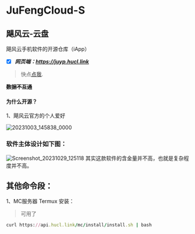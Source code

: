 # JuFengCloud-S
## 飓风云-云盘
飓风云手机软件的开源仓库（iApp）

- [x] _**网页端：https://juyp.hucl.link**_

>快点[点我](https://juyp.hucl.link).

**~~数据不互通~~**

#### 为什么开源？

1、飓风云官方的个人爱好

![20231003_145838_0000](https://github.com/Beiyang5325/JuFengCloud-S/assets/125697776/b97fc735-0e10-4101-8689-3cd612db92c8)


### 软件主体设计如下图：

![Screenshot_20231029_125118](https://github.com/Beiyang5325/JuFengCloud-S/assets/125697776/2ba3ee88-b1ab-4d6d-be89-cae12fd62c6c)
其实这款软件的含金量并不高，也就是复杂程度并不高。


## 其他命令段：

1、MC服务器 Termux 安装：
> 可用了
```ruby
curl https://api.hucl.link/mc/install/install.sh | bash
```
